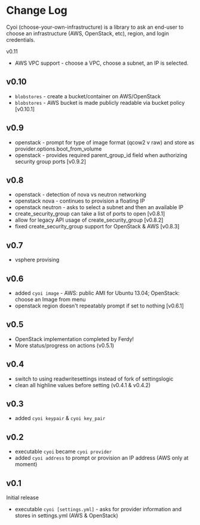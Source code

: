 Change Log
==========

Cyoi (choose-your-own-infrastructure) is a library to ask an end-user to choose an infrastructure (AWS, OpenStack, etc), region, and login credentials.

v0.11

- AWS VPC support - choose a VPC, choose a subnet, an IP is selected.

v0.10
-----

- `blobstores` - create a bucket/container on AWS/OpenStack
- `blobstores` - AWS bucket is made publicly readable via bucket policy [v0.10.1]

v0.9
----

- openstack - prompt for type of image format (qcow2 v raw) and store as provider.options.boot_from_volume
- openstack - provides required parent_group_id field when authorizing security group ports [v0.9.2]

v0.8
----

- openstack - detection of nova vs neutron networking
- openstack nova - continues to provision a floating IP
- openstack neutron - asks to select a subnet and then an available IP
- create_security_group can take a list of ports to open [v0.8.1]
- allow for legacy API usage of create_security_group [v0.8.2]
- fixed create_security_group support for OpenStack & AWS [v0.8.3]

v0.7
----

- vsphere provising

v0.6
----

- added `cyoi image` - AWS: public AMI for Ubuntu 13.04; OpenStack: choose an Image from menu
- openstack region doesn't repeatably prompt if set to nothing [v0.6.1]

v0.5
----

- OpenStack implementation completed by Ferdy!
- More status/progress on actions (v0.5.1)

v0.4
----

- switch to using readwritesettings instead of fork of settingslogic
- clean all highline values before setting (v0.4.1 & v0.4.2)

v0.3
----

- added `cyoi keypair` & `cyoi key_pair`

v0.2
----

- executable `cyoi` became `cyoi provider`
- added `cyoi address` to prompt or provision an IP address (AWS only at moment)

v0.1
----

Initial release

- executable `cyoi [settings.yml]` - asks for provider information and stores in settings.yml (AWS & OpenStack)
